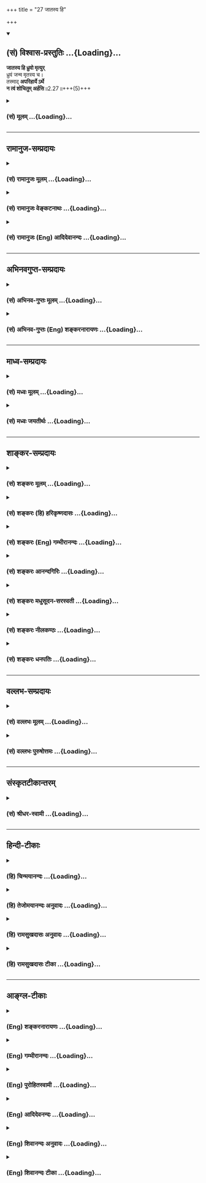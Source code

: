 +++
title = "27 जातस्य हि"

+++
<div class="js_include" newlevelforh1="2" title="(सं) विश्वास-प्रस्तुतिः" unfilled url="/purANam_vaiShNavam/mahAbhAratam/06-bhIShma-parva/03-bhagavad-gItA-parva/saMskRtam/vishvAsa-prastutiH/02_sAnkhya-yogaH_sarva-/27_jAtasya_hi.md">
<details open><summary><h2>(सं) विश्वास-प्रस्तुतिः ...{Loading}...</h2></summary>

**जातस्य हि ध्रुवो मृत्युर्**  
ध्रुवं जन्म मृतस्य च।  
तस्माद् **अपरिहार्ये ऽर्थे**  
**न त्वं शोचितुम् अर्हसि**॥2.27॥+++(5)+++
</details>
</div>
<div class="js_include collapsed" newlevelforh1="3" title="(सं) मूलम्" unfilled url="/purANam_vaiShNavam/mahAbhAratam/06-bhIShma-parva/03-bhagavad-gItA-parva/saMskRtam/mUlam/02_sAnkhya-yogaH_sarva-/27_jAtasya_hi.md">
<details><summary><h3>(सं) मूलम् ...{Loading}...</h3></summary>

जातस्य हि ध्रुवो मृत्युर्ध्रुवं जन्म मृतस्य च।  
तस्मादपरिहार्येऽर्थे न त्वं शोचितुमर्हसि।।2.27।।
</details>
</div>


_________________
## रामानुज-सम्प्रदायः
<div class="js_include collapsed" newlevelforh1="3" title="(सं) रामानुजः मूलम्" unfilled url="/purANam_vaiShNavam/mahAbhAratam/06-bhIShma-parva/03-bhagavad-gItA-parva/saMskRtam/rAmAnujaH/mUlam/02_sAnkhya-yogaH_sarva-/27_jAtasya_hi.md">
<details><summary><h3>(सं) रामानुजः मूलम् ...{Loading}...</h3></summary>

।।2.27।। उत्पन्नस्य विनाशो **ध्रुवः** अवर्जनीय उपलभ्यते। तथा विनष्टस्य
अपि **जन्म** अवर्जनीयम्।  
कथम् इदम् उपलभ्यते विनष्टस्य उत्पत्तिः इति।  
सत एव उत्पत्त्युपलब्धेः असतः च अनुपलब्धेः। उत्पत्तिविनाशादयः सतो
द्रव्यस्य अवस्थाविशेषाः। तन्तुप्रभृतीनि द्रव्याणि सन्ति एव
रचनाविशेषयुक्तानि पटादीनि उच्यन्ते।  
असत्कार्यवादिना अपि एतावद् एव उपलभ्यते। न हि तत्र
तन्तुसंस्थानविशेषातिरेकेण द्रव्यान्तरं प्रतीयते।  
कारकव्यापारनामान्तरभजनव्यवहारविशेषाणाम् एतावता एव उपपत्तेः न च
द्रव्यान्तरकल्पना युक्ता। अत उत्पत्तिविनाशादयः सतो द्रव्यस्य
अवस्थाविशेषाः।  
उत्पत्त्याख्याम् अवस्थाम् उपयातस्य द्रव्यस्य
तद्विरोध्यवस्थान्तरप्राप्तिः विनाश इति उच्यते।  
मृद्द्रव्यस्य पिण्डत्वघटत्वकपालत्वचूर्णत्वादिवत् परिणामिद्रव्यस्य
परिणामपरम्परा अवर्जनीया। तत्र पूर्वावस्थस्य द्रव्यस्य
उत्तरावस्थाप्राप्तिः विनाशः सा एव तदवस्थस्य उत्पत्तिः। एवम्
उत्पत्तिविनाशाख्यपरिणामपरम्परा परिणामिनो द्रव्यस्य अपरिहार्या इति
**न** तत्र **शोचितुम् अर्हसि।  
सतो द्रव्यस्य पूर्वावस्थाविरोध्यवस्थान्तरप्राप्तिदर्शनेन यः अल्पीयान्
शोकः सोऽपि मनुष्यादिभूतेषु न संभवति इत्याह।  
**

</details>
</div>
<div class="js_include collapsed" newlevelforh1="3" title="(सं) रामानुजः वेङ्कटनाथः" unfilled url="/purANam_vaiShNavam/mahAbhAratam/06-bhIShma-parva/03-bhagavad-gItA-parva/saMskRtam/rAmAnujaH/venkaTanAthaH/02_sAnkhya-yogaH_sarva-/27_jAtasya_hi.md">
<details><summary><h3>(सं) रामानुजः वेङ्कटनाथः ...{Loading}...</h3></summary>

  
  
।।2.27।। ध्रुवमृत्युमृतादिशब्दानां अर्थान्तरव्युदासाय प्रकृतोपपादकंजातस्य
इत्यादिकं व्याख्याति उत्पन्नस्येत्यादि। उपलभ्यते
इतिहिशब्दसूचितप्रमाणप्रसिद्धिरुच्यते। हेतुपरत्वेऽपि
हिशब्दस्यार्थात्तत्सिद्धिः। मृतस्य जन्मव्याघाताभिप्रायेण चोदयति कथमिति।
यदि केवलमौपदेशिकोऽयमर्थः स्यात् तथाऽभ्युपगम्येत। अत्र तुजातस्य हि इति
लोकसिद्धानुवादेनोच्यते। लोके च प्रागसत एवोत्पत्तिर्दृष्टा। न तु
कदाचिदुत्पद्य निरुद्धस्य। यदि च नष्टं पुनर्जायेत तदा
दुःखात्यन्तनिवृत्तेरशक्यत्वादपवर्गशास्त्रमखिलमप्रमाणं स्यात्
व्याधिशत्रुविजयादिप्रयासश्च निरर्थकः स्यात्। पुत्रादिमरणे च न शोचनीयम्
अतो नेदमुपपत्तिमदिति भावः। परिहरति सत एवेति। नन्विदमुभयमप्ययुक्तम् सत
उत्पत्तिनैरपेक्ष्यात् प्रागसतामेव च घटादीनामुत्पत्तिदर्शनादित्याशङ्क्याह
उत्पत्तीति। निदर्शयति तन्तुप्रभृतीनि हीति। अन्त्यतन्तुसंयोगात्पूर्वं
दीर्घैकतन्त्वारब्धे च त्वयाऽप्येवमिष्यत इति भावः। उक्तं च नारायणाचार्यैः
एकस्माद्दीर्घतमात्तन्तोः पटादेरुत्पत्तिर्दृष्टा नी.मा. इति।
असत्कार्यत्वादिनं प्रति किमवयवीति कश्चिदवयवसमुदायातिरिक्तः पदार्थो
दृश्यते कल्प्यते वेति विकल्पमभिप्रेत्य प्रथमकल्पे दूषणमाह असदिति। एतावत्
रचनाविशेषयुक्तत्वमात्रमित्यर्थः। वादिनोपलभ्यत इति पदाभ्यां
वाङ्मनसविसंवादमभिप्रैति। एतावदेवेत्युक्तमर्थं प्रपञ्चयति नहीति।
द्वितीयकल्पं दूषयति कारकेति। यदि साङ्ख्यवद्द्वयमपि
सर्वस्याप्यनागन्तुकत्वं वदामः तदा भवेदेव कारकव्यापारादिनैरर्थक्यादिदोषः।
वयं हि द्रव्याणां सर्वेषामनागन्तुकत्वं तदवस्थानां चागन्तुकत्वं ब्रूमः।
घटादिवत् प्रदीपादिष्वपि अवस्थान्तरापत्तिरनुमीयते। चूर्णितविशीर्णघटस्येव
तु सूक्ष्मावस्थाप्राप्त्यानुपलम्भः। अतो न कश्चिद्दोष इति भावः।
व्यवहारविशेषोऽत्र उदकाहरणादिरभि मतः नामान्तरभजनस्य पृथगुक्तत्वात्। एतेन
कारणसङ्ख्यापरिमाणादिबुद्धिसंस्थानादिभेदः
पूर्वत्वोत्तरत्वनष्टत्वानष्टत्वादिरपि निर्व्यूढः।
द्रव्यान्तरत्वकल्पनायां गुरुत्वान्तरकार्यादिप्रसङ्गस्य
अवयवावयविगुरुत्वयोरन्यतरप्रतिबन्धादिना निर्वाहश्च अतिक्लिष्ट
इत्यभइप्रायेणाह न च द्रव्यान्तरेति। आहुश्च यदि द्रव्यान्तरं कार्यं
कारणेभ्यो भवेदिह। गुरुत्वमतिरिच्येत कार्ये तच्च न दृश्यते। द्विपलं घट
इत्येतद्व्यपदेशो न युज्यते म.भा. इति। निगमयति अत इति। तावत
एवोपलम्भादन्यस्यानुपलम्भात् कल्पकानां चान्यथैवोपपन्नत्वादित्यर्थः।  
ननु भवतु नामोत्पत्तिर्द्रव्यस्यावस्थाविशेषः विनाशस्त्वभावरूपः
तद्विरुद्धश्च कथं तदवस्थेत्युच्यत इत्यत्राह उत्पत्त्याख्यामिति।
अयमभिप्रायः न तावदभावाख्यं किञ्चित्पदार्थान्तरं विविच्योपलभामहे नापि
नास्तिव्यवहारादिना कल्पयितुं युक्तम् उभयसम्प्रतिपन्नावस्थान्तरादिनैव
निर्वाहात्। न च श्यामावस्थाप्रहाणेन रक्तावस्थापरिग्रहे
घटनाशव्यवहारप्रसङ्गः कपालाद्यवस्थावत् रक्तावस्थाया घटावस्थाविरोधित्वस्य
भवताप्यनभ्युपगमात्। न च भावत्वेनैकराश्यनुप्रविष्टानां विरोधो युज्यत इति
वाच्यम् तेजस्तिमिरशीतोष्णतृणदहनादीनां भावानामेव
सहानवस्थानवध्यघातुकत्वलक्षणविरोधदर्शनात् अभावाभावस्य च भावत्वस्वीकारात्।
अन्यथा पदार्थत्वेनैकराशेरभावस्यापि भावविरोधो न कथञ्चिदुपपद्यते। तदेवं
विरोध्युत्तरावस्था प्रध्वंसः। विरोधिपूर्वावस्था प्रागभावः।
वस्त्वन्तरगतासाधारणविरोधिधर्म एव
समानाधिकरणव्यधिकरणनिषेधभेदेनान्योन्याभावोऽत्यन्ताभावश्च।
देशकालसम्भेदविशेषस्तत्कृतावस्थाविशेषो वा संसर्गाभावः।
प्रतियोग्यादिभेदाच्च पितृत्वपुत्रत्वादिव्यहारवत्
अस्तिनास्तीत्यादिव्यवहारवैचित्र्यमिति।  
  
  
ननु यदि कपालत्वाद्युत्तरावस्थाप्राप्तिर्विनाशः तर्हि कपालविनाशे घटविनाश
एव विनष्टः स्यादिति चूर्णावस्थायां घटोन्मज्जनप्रसङ्गः यदि च पिण्डावस्था
घटप्रागभावः तदा पिण्डीकारात्पूर्वं
प्रागभावाभावाद्धटसिद्धिर्घटात्यन्ताभावो वा स्यादित्यत्राह
मृद्द्रव्यस्येति। अयमभिप्रायः न तावदेकैव कपालत्वावस्था
घटत्वावस्थाविरोधिनी। चूर्णत्वाद्यवस्थानामपि तद्विरोधित्वादभावरूपं
प्रध्वंसमभ्युपगच्छतोऽपि विरोध्यवस्थापरम्परा अवर्जनीया। ततः
कपालत्वचूर्णत्वादीनां विरोध्युत्तरावस्थात्वाविशेषात्तासु सर्वास्ववस्थासु
घटविनाशाव्यवहारोपपत्तिः। एवं प्रागभावेऽपि विरोधिपूर्वावस्थापरम्परया
निर्वाहः। एवमनभ्युपगमे व्यतिरिक्ताभावपक्षेऽप्युक्तदोषो दुर्वारः। तत्रापि
हि यदि घटाख्यं द्रव्यं घटप्रागभावनिवृत्तिः तर्हि घटनिवृत्तौ
घटप्रागभावनिवृत्तिरेव निवृत्तेति पुनः घटप्रागभावोन्मज्जनप्रसङ्गः। तथाच
सति मध्ये प्रागभावस्य विच्छेदायोगाद्धट एव न स्यात्। प्रागभावस्य च
सामग्रीसम्पत्तौ भावशिरस्कत्वान्नष्टाया एव घटव्यक्तेः पुनरुन्मज्जनं
स्यात्। एवं यदि प्रध्वंसस्य घट एव प्रागभावस्तदा घटोत्पत्तेः पूर्वं
प्रध्वंसप्रागभावाभावात्पिण्डावस्थायां घटप्रध्वंसः स्यात्। तथा च सति घट
एव कदाचिदपि नोत्पद्येत स्वप्रध्वंसे वर्तमाने स्वोत्पत्त्ययोगात् अन्यथा
कपालाद्यवस्थायामपि तदुन्मज्जनप्रसङ्गात्। एवं च पिण्डावस्थायां
घटविनाशप्रसङ्गे विनाशस्य भावोत्तरकालीनत्वात्पिण्डात्प्रागेव घटसिद्धिः
स्यात्। ततश्च तत्सिद्धिनाशकालयोर्द्वयोरपि कारकव्यापारानर्थक्यं
स्यादित्यादि दूषणशतं देयम्। अतः सुष्ठूक्तंविरोध्यवस्थापरम्परैव
प्रागभावप्रध्वंसौ इति। पिण्डत्वघटत्वेत्यादिनामही घटत्वं घटतः कपालिका
कपालिकाचूर्णरजस्ततोऽणुः वि.पु.2।12।42 इति भगवत्पराशरवचनं स्मारयति। तत्र
हि प्रकरणे नास्त्यवस्त्वसत्यादिशब्दानामवस्थान्तरापत्तिनिबन्धनत्वं
स्पष्टम्। व्याख्यातं च शारीरकभाष्ये।  
नन्वेवमपिजातस्य हि ध्रुवो मृत्युः इत्येतावदुपद्यताम् उत्पन्नस्य
घटादेर्नाशदर्शनात्। ध्रुवं जन्म मृतस्य च इति तु नोपपद्यते नष्टस्य घटादेः
पुनरुत्पत्त्यदर्शनात् न च पुनरुत्पत्तिरस्य शोकनिमित्तं येन
तस्यावर्जनीयत्वं प्रतिपाद्येतेत्यत्राह तत्रेति। अयमभिप्रायः यदवस्थस्य
द्रव्यस्य विनाशः न तदवस्थस्यैव पुनरुत्पत्तिरुच्यते किन्तु तस्यैव
द्रव्यस्यावस्थान्तरविशिष्टस्य। एकमेव हि द्रव्यं घटाकारेण नष्टं
कापालाकारेणोत्पद्यते। एकैव हि कपालावस्था घटावस्थस्य द्रव्यस्य नाशः
कपालावस्थस्य तस्यैवोत्पत्तिः। अत एवोपपन्नं नष्टस्यैवोत्पत्तिरिति। सैव
उत्तरावस्थाप्राप्तिरित्यर्थः। अत्र प्राप्तिशब्देन प्रथमक्षणागमस्य
विवक्षितत्वादुत्तरेषु क्षणेषूत्पत्तिशब्दप्रयोगाभाव उपपन्न इति सूचितम्।
एवं सति पुनरुत्पत्तेरवर्जनीयत्वप्रतिपादनं च नाशावर्जनीयत्वप्रतिपादनमेव।
तत एव शोकापनोदनार्थताऽपि युक्ता। यद्वा यदीदमचिद्द्रव्यं नष्टमिति शोचसि
तर्हि तदेव हि द्रव्यं तदुत्तरावस्थं तथोत्पन्नमिति किं न प्रीयस इति भावः।
एकस्यैव परिणामस्य निरूपणभेदादुत्पत्त्याख्या विनाशाख्या
चेतिउत्पत्तिविनाशाख्यपरिणामेत्युक्तम्। एवं प्रलयापेक्षया
सृष्टेर्विनाशत्वेऽपि पुरुषार्थयोगायोगादिविवक्षया
व्यवहारव्यवस्था। परिणामिन इति अपरिहार्यत्वकारणं तत्स्वभावत्वमुक्तम्।
इतिशब्देनापरिहार्यपदं हेत्वभिप्रायमिति व्यञ्जयति।  
  
  
  

</details>
</div>
<div class="js_include collapsed" newlevelforh1="3" title="(सं) रामानुजः (Eng) आदिदेवानन्दः" unfilled url="/purANam_vaiShNavam/mahAbhAratam/06-bhIShma-parva/03-bhagavad-gItA-parva/saMskRtam/rAmAnujaH/english/AdidevAnandaH/02_sAnkhya-yogaH_sarva-/27_jAtasya_hi.md">
<details><summary><h3>(सं) रामानुजः (Eng) आदिदेवानन्दः ...{Loading}...</h3></summary>

2.27 For what has originated, destruction is certain - it is seen to be
inevitable. Similarly what has perished will inevitably originate. How
should this be understood - that there is origination for that
(entity)which has perished; It is seen that an existing entity only can
originate and not a non-existent one. Origination, annihilation etc.,
are merely particular states of an existent entity. Now thread etc., do
really exist. When arranged in a particular way, they are called clothes
etc. It is seen that even those who uphold the doctrine that the effect
is a new entity (Asatkarya-vadins) will admit this much that no new
entity over and above the particular arrangement of threads is seen. It
is not tenable to hold that this is the coming into being of a new
entity, since, by the process of manufacture there is only attainment of
a new name and special functions. No new entity emerges. Origination,
annihilation etc., are thus particular stages of an existent entity.
With regard to an entity which has entered into a stage known as
origination, its entry into the opposite condition is called
annihilation. Of an evolving entity, a seqence of evolutionary stages is
inevitable. For instance, clay becomes a lump, jug, a potsherd, and
(finally) powder. Here, what is called annihilation is the attainment of
a succeeding stage by an entity which existed previously in a preceding
stage. And this annihilation itself is called birth in that stage. Thus,
the seence called birth and annihilation being inevitable for an
evolving entity, it is not worthy of you to grieve. Now Sri Krsna says
that not even the slightest grief arising from seeing an entity passing
from a previous existing stage to an opposite stage, is justifiable in
regard to human beings etc.

</details>
</div>


_________________
## अभिनवगुप्त-सम्प्रदायः
<div class="js_include collapsed" newlevelforh1="3" title="(सं) अभिनव-गुप्तः मूलम्" unfilled url="/purANam_vaiShNavam/mahAbhAratam/06-bhIShma-parva/03-bhagavad-gItA-parva/saMskRtam/abhinava-guptaH/mUlam/02_sAnkhya-yogaH_sarva-/27_jAtasya_hi.md">
<details><summary><h3>(सं) अभिनव-गुप्तः मूलम् ...{Loading}...</h3></summary>

।।2.28।। न चैतदन्यथा नित्यानित्यत्वमुपपत्तिमत् +++(NK नित्यत्वानित्यत्वम्)+++।
यतः +++(S adds कुत इत्याह after यतः)+++  
जातस्येति। जन्मनः अनन्तरं नाशः नाशादनन्तरं जन्मेति चक्रवदयं
जन्ममरणसन्तान इति किंपरिमाणं शोच्यताम् +++(N शोच्यतायाम)+++ इति।  

</details>
</div>
<div class="js_include collapsed" newlevelforh1="3" title="(सं) अभिनव-गुप्तः (Eng) शङ्करनारायणः" unfilled url="/purANam_vaiShNavam/mahAbhAratam/06-bhIShma-parva/03-bhagavad-gItA-parva/saMskRtam/abhinava-guptaH/english/shankaranArAyaNaH/02_sAnkhya-yogaH_sarva-/27_jAtasya_hi.md">
<details><summary><h3>(सं) अभिनव-गुप्तः (Eng) शङ्करनारायणः ...{Loading}...</h3></summary>

2.27 Jatasya etc. Destruction comes after birth, and after the
destruction comes birth. Thus, this series of birth-and-death is like a
circle. Hence to what extent is this to be lamented for ; Furthermore-

</details>
</div>


_________________
## माध्व-सम्प्रदायः
<div class="js_include collapsed" newlevelforh1="3" title="(सं) मध्वः मूलम्" unfilled url="/purANam_vaiShNavam/mahAbhAratam/06-bhIShma-parva/03-bhagavad-gItA-parva/saMskRtam/madhvaH/mUlam/02_sAnkhya-yogaH_sarva-/27_jAtasya_hi.md">
<details><summary><h3>(सं) मध्वः मूलम् ...{Loading}...</h3></summary>

।।2.27।। कुतोऽशोकः नियतत्वदित्याह जातस्येति।  

</details>
</div>
<div class="js_include collapsed" newlevelforh1="3" title="(सं) मध्वः जयतीर्थः" unfilled url="/purANam_vaiShNavam/mahAbhAratam/06-bhIShma-parva/03-bhagavad-gItA-parva/saMskRtam/madhvaH/jayatIrthaH/02_sAnkhya-yogaH_sarva-/27_jAtasya_hi.md">
<details><summary><h3>(सं) मध्वः जयतीर्थः ...{Loading}...</h3></summary>

।।2.27।। अनेनैव अभिप्रायेण एतदेकवाक्यतयोत्तरं श्लोकद्वयं क्रमेणावतारयति
**कुत** इति। शङ्कामनूद्य तथापि न शोचितुमर्हसीत्युक्तम् तत्र को
हेतुरित्यर्थः।  

</details>
</div>


_________________
## शाङ्कर-सम्प्रदायः
<div class="js_include collapsed" newlevelforh1="3" title="(सं) शङ्करः मूलम्" unfilled url="/purANam_vaiShNavam/mahAbhAratam/06-bhIShma-parva/03-bhagavad-gItA-parva/saMskRtam/shankaraH/mUlam/02_sAnkhya-yogaH_sarva-/27_jAtasya_hi.md">
<details><summary><h3>(सं) शङ्करः मूलम् ...{Loading}...</h3></summary>

।।2.27।।  
  
जातस्य हि लब्धजन्मनः ध्रुवः अव्यभिचारी मृत्युः मरणं ध्रुवं जन्म मृतस्य
च। तस्मादपरिहार्योऽयं जन्ममरणलक्षणोऽर्थः। तस्मिन्नपरिहार्येऽर्थे न त्वं
शोचितुमर्हसि।।  
कार्यकरणसंघातात्मकान्यपि भूतान्युद्दिश्य शोको न युक्तः कर्तुम् यतः  
  

</details>
</div>
<div class="js_include collapsed" newlevelforh1="3" title="(सं) शङ्करः (हि) हरिकृष्णदासः" unfilled url="/purANam_vaiShNavam/mahAbhAratam/06-bhIShma-parva/03-bhagavad-gItA-parva/saMskRtam/shankaraH/hindI/harikRShNadAsaH/02_sAnkhya-yogaH_sarva-/27_jAtasya_hi.md">
<details><summary><h3>(सं) शङ्करः (हि) हरिकृष्णदासः ...{Loading}...</h3></summary>

।।2.27।। ऐसा होनेसे  
  
जिसने जन्म लिया है उसका मरण ध्रुव निश्चित है और जो मर गया है उसका जन्म
ध्रुव निश्चित है इसलिये यह जन्ममरणरूप भाव अपरिहार्य है अर्थात् किसी
प्रकार भी इसका प्रतिकार नहीं किया जा सकता इस अपरिहार्य विषयके निमित्त
तुझे शोक करना उचित नहीं।  

</details>
</div>
<div class="js_include collapsed" newlevelforh1="3" title="(सं) शङ्करः (Eng) गम्भीरानन्दः" unfilled url="/purANam_vaiShNavam/mahAbhAratam/06-bhIShma-parva/03-bhagavad-gItA-parva/saMskRtam/shankaraH/english/gambhIrAnandaH/02_sAnkhya-yogaH_sarva-/27_jAtasya_hi.md">
<details><summary><h3>(सं) शङ्करः (Eng) गम्भीरानन्दः ...{Loading}...</h3></summary>

2.27 This being so, 'death of anyone born', etc. Hi, for; mrtyuh, death;
jatasya, of anyone born; dhruvah, is certain; is without exception; ca,
and mrtasya, of the dead; janmah, (re-) birth; is dhruvam, a certainly.
Tasmat, therefore, this fact, viz birth and death, is inevitable. With
regard to that (fact), apariharye, over an enevitable; arthe, fact;
tvam, you; na arhasi, ought not; socitum, to grieve.

</details>
</div>
<div class="js_include collapsed" newlevelforh1="3" title="(सं) शङ्करः आनन्दगिरिः" unfilled url="/purANam_vaiShNavam/mahAbhAratam/06-bhIShma-parva/03-bhagavad-gItA-parva/saMskRtam/shankaraH/AnandagiriH/02_sAnkhya-yogaH_sarva-/27_jAtasya_hi.md">
<details><summary><h3>(सं) शङ्करः आनन्दगिरिः ...{Loading}...</h3></summary>

।।2.27।। तयोरवश्यंभावित्वे सत्यनु शोकस्याकर्तव्यत्वे हेत्वन्तरमाह
**तथाचेति।  
**

</details>
</div>
<div class="js_include collapsed" newlevelforh1="3" title="(सं) शङ्करः मधुसूदन-सरस्वती" unfilled url="/purANam_vaiShNavam/mahAbhAratam/06-bhIShma-parva/03-bhagavad-gItA-parva/saMskRtam/shankaraH/madhusUdana-sarasvatI/02_sAnkhya-yogaH_sarva-/27_jAtasya_hi.md">
<details><summary><h3>(सं) शङ्करः मधुसूदन-सरस्वती ...{Loading}...</h3></summary>

।।2.27।। युद्ध्यस्य नन्वात्मन आभूतसंप्लवस्थायित्वपक्षे नित्यत्वपक्षे
दृष्टादृष्टदुःखसंभवात्तद्भयेन शोचामीत्यत आह द्वितीयश्लोकेन हि यस्मात्
जातस्य स्वकृतधर्माधर्मादिवशाल्लब्धशरीरेन्द्रियसंबन्धनस्य स्थिरस्यात्मनो
ध्रुव आवश्यको  
  
मृत्युस्तच्छरीरादिविच्छेदस्तदारम्भककर्मक्षयनिमित्तः। संयोगस्य
वियोगावसानत्वात्। तथा ध्रुवं जन्म मृतस्य च  
  
प्राग्देहकृतकर्मफलोपभोगार्थं सानुशयस्यैव प्रस्तुतत्वान्न
जीवन्मुक्तेर्व्यभिचारः। तस्मादेवमपरिहार्ये  
  
परिहर्तुमशक्येऽस्मिञ्जन्ममरणलक्षणेऽर्थे विषये त्वमेवं विद्वान्न
शोचितुमर्हसि। तथाच वक्ष्यतिऋतेऽपि त्वां नभविष्यन्ति सर्वे इति। यदि हि
त्वया युद्धेनाहन्यमाना एते जीवेयुरेव तदा युद्धाय शोकस्तवोचितः स्यात् एते
तु कर्मक्षयात्स्वयमेव म्रियन्त इति तत्परिहारासमर्थस्य तव
दृष्टदुःखनिमित्तः शोको नोचित इति भावः। एवमदृष्टदुःखनिमित्तेपि
शोकेतस्मादपरिहार्येऽर्थे  
  
इत्येवोत्तरम्। युद्धाख्यं हि कर्म क्षत्रियस्य नियतमग्निहोत्रादिवत्।
तच्चयुध संप्रहारे इत्यस्माद्धातोर्निष्पन्नं  
  
शत्रुप्राणवियोगानुकूलशस्त्रप्रहाररूपं विहितत्वादग्नीषोमीयादिहिंसावन्न
प्रत्यवायजनकम्। तथाच गौतमः स्मरतिन दोषो  
  
हिंसायामाहवेऽन्यत्र
व्यश्वासारथ्यनायुधकृताञ्जलिप्रकीर्णकेशपराङ्भुखोपविष्टस्थलवृक्षारूढदूतगोब्राह्मणवादिभ्यः
इति।  
  
ब्राह्मणग्रहणं चात्रायोद्धृब्राह्मणविषयम्। गवादिप्रायपाठादिति स्थितम्।
एतच्च सर्वंस्वधर्ममपि चावेक्ष्य इत्यत्र स्पष्टीकरिष्यते। तथाच
युद्धलक्षणेऽर्थेऽग्निहोत्रादिवद्विहितत्वादपरिहार्ये परिहर्तुमशक्ये
तदकरणे प्रत्यवायप्रसङ्गात् त्वमदृष्टदुःखभयेन शोचितुं नार्हसीति पूर्ववत्।
यदि तु युद्धाख्यं कर्म काम्यमेवय आहवेषु युध्यन्ते भूम्यर्थमपराङ्मुखाः।
अकूटैरायुधैर्यान्ति ते स्वर्गं योगिनो यथा।। इति याज्ञवल्क्यवचनात्हतो वा
प्राप्स्यसि स्वर्गं जित्वा वा भोक्ष्यसे महीम् इति भगवद्वचनाच्च तदापि
प्रारब्धस्य काम्यस्याप्यवश्यपरिसमापनीयत्यवे नित्यतुल्यत्वात् त्वयाच
युद्धस्य प्रारब्धत्वादपरिहार्यत्वं तुल्यमेव। अथवा आत्मनित्यत्वपक्ष एव
श्लोकद्वयं अर्जुनस्य परमास्तिकस्य वेदबाह्यमताभ्युपगमासंभवात्। अक्षरयोजना
तु नित्यश्चासौ  
  
देहेन्द्रियादिसंबन्धवशाज्जातश्चेति। नित्यजातस्तमेनमात्मानं नित्यमपि
सन्तं जातं चेन्मन्यसे तथा नित्यमपि सन्तं मृतं चेन्मन्यसे तथापि त्वं
नानुशोचितुमर्हसीति प्रतिज्ञाय हेतुमाह जातस्य हीत्यादिना। नित्यस्य
जातत्वं मृतत्वं च प्राग्व्याख्यातम्।  
  
स्पष्टमन्यम्। भाष्यमप्यस्मिन्पक्षे योजनीयम्।  

</details>
</div>
<div class="js_include collapsed" newlevelforh1="3" title="(सं) शङ्करः नीलकण्ठः" unfilled url="/purANam_vaiShNavam/mahAbhAratam/06-bhIShma-parva/03-bhagavad-gItA-parva/saMskRtam/shankaraH/nIlakaNThaH/02_sAnkhya-yogaH_sarva-/27_jAtasya_hi.md">
<details><summary><h3>(सं) शङ्करः नीलकण्ठः ...{Loading}...</h3></summary>

।।2.27।। शोचितुं नार्हसीत्युक्तं तत्र हेतुमाह **जातस्येति।**
ध्रुवोऽपरिहार्यः मृत्युर्मरणम्। अपरिहार्ये अर्थे मरणाख्ये त्वदुद्योगं
विनापि अवश्यंभाविनि विषये न त्वं शोचितुमर्हसि। वक्ष्यति चमयैवैते निहताः
पूर्वमेव इति।  

</details>
</div>
<div class="js_include collapsed" newlevelforh1="3" title="(सं) शङ्करः धनपतिः" unfilled url="/purANam_vaiShNavam/mahAbhAratam/06-bhIShma-parva/03-bhagavad-gItA-parva/saMskRtam/shankaraH/dhanapatiH/02_sAnkhya-yogaH_sarva-/27_jAtasya_hi.md">
<details><summary><h3>(सं) शङ्करः धनपतिः ...{Loading}...</h3></summary>

।।2.27।। अस्मिन्पक्षे शोकाभावं स्फुटयति **जातस्येति।** नन्वात्मन
आभूतसंप्लवस्थायित्वपक्षेनित्यत्वपक्षे च दृष्टादृष्टदुःखसंभवात्तद्भयेन
शोचामीत्यत आहेति तु यथाश्रुततमूलाननुगुणत्वादाचार्यैर्नावतरितं
तस्मादपरिहार्येऽवश्यंभाविनि जन्ममरणलक्षणेऽर्थे यत्त्वेवं
अदृष्टनिमित्तेऽपि शोके तस्मादपरिहार्येऽर्थे इत्येवोत्तरम्। युद्धाख्यं हि
कर्मक्षत्रियस्यापरिहार्यमित्यादि तदुपेक्ष्यम् प्रकरणविरोधात्
जन्ममरणलक्षणस्यार्थस्य ध्रुवताया एव पूर्वार्धे प्रस्तुतत्वात्। यत्तु
अथवा आत्मनित्यत्वपक्ष एव श्लोकद्वयमर्जुनस्य परमास्तिकस्य
वेदबाह्यमताभ्युपगमासंभवात्। अक्षरयोजना तु नित्यश्चासौ
देहेन्द्रियसंबन्धवशाज्जातश्चेति नित्यजातस्तमेनमात्मानं नित्यमपि सन्तं
जातं चेन्मन्यसे तथा नित्यमपि सन्तं मृतं चेन्मन्यसे तथापि त्वं
नामुशोचितुमर्हसि इति प्रतिज्ञाय हेतुमाह जातस्य हीत्यादिना। मृत्युः
शरीरादिविच्छेदः तत्संयोगो जन्म। भाष्यमप्यस्मिन्पक्षे योजनीयमिति
तद्विचार्यम्। समासैकदेशस्य क्रियायामन्वयायोगात्
प्रयोजनशून्यक्लिष्टकल्पनाया अन्याय्यत्वाच्च। ननूक्तमेवार्जुनस्य
परमास्तिकस्य वेदबाह्यताभ्युपगमासंभवरुपं प्रयोजनमितिचेन्न।
भगवतैवाभ्युपगभ्य कैमुत्यन्यायः प्रदर्शित इत्युक्तत्वात्। तथाच परमास्तिकं
श्रीरामचन्द्रं प्रति भगवतो वसिष्ठस्य वचनंत्वं चेदबभूविथ पुरा तथेदानीं
भविष्यसि। अद्य चेह स्थितोऽसीति ज्ञातवानसि निश्चयम्
तदानन्तरगानन्यान्प्राणादीन्निकटस्थितान्। बन्धूनतीतान्सुबहून्कस्मात्त्वं
नानुशोचसि पूर्वमन्यस्तथेदानीं बभूविथ भविष्यसि। यदि राम तथापि त्वं
सद्रूपः किं विमुह्यसि पुरा भूत्वाथ भूत्वा च भूयश्चेन्न भविष्यसि। तथापि
क्षीणसंसारः किमर्थमनुशोचसि तस्मान्न दुःखिता युक्ता प्राकृते जागते भ्रमे।
तथैव मुदिता युक्ता युक्तं कार्यानुवर्तनम् इति। विवृतं चेदं टीकाकारैः।
एवमात्मनोऽसङ्गत्वाद्वितीयत्वदर्शने शोकसंभव उक्तः। इदानीमस्त्वासङगी तथापि
स किं नित्य उत क्षणिक उत प्रागभाववद्धटादिवद्वा कालान्तरेण नश्वरः।
सर्वेष्वपि पक्षेषु बन्धुशोको न युक्त इति प्रौढ्या समाधित्सुराद्ये कल्पे
तावदाह त्वं चेदिति। इति यदि निश्चयं ज्ञातवानसि
बन्धून्प्राणादीनिवेत्यध्याहारः विनिगमनाविरहात्सर्वशोकाशक्तेः क्वापि शोको
न युक्त इति भावः द्वितीयेऽप्याह पूर्वमिति। इदानीमन्यः अग्रेऽप्यन्यः
क्षणिकमात्मानं यदि जानासि तथापि किं सद्रूपमालम्ब्य विमुह्यसि
द्वितीयक्षणे शोच्यस्य शोचितुश्चासत्त्वेन शोकावसराभावादित्यर्थः
तृतीयेऽप्याह पुरेति। तथाप्यात्मनाशादेव क्षीणसंसारः यदात्मनो
जन्मादिसङ्गित्वेन शोको न युक्तस्तदा
किंवाच्यमसङ्गोदासीनकूटस्थस्वप्रकाशपूर्णानन्दैकरसत्वे स न युक्त
इत्याशयेनोपसंहरति तस्मादिति। मुदिता सहजसंतोषवृत्तिः इति। यत्तु
भाष्यमपीत्यादि तदपि न। आत्मनो नित्यत्वमभ्युपगम्येदमुच्यत इति
भाष्यस्यास्मिन्पक्षे योजनाया अशक्यत्वात् नित्यत्वच्छेदेऽभ्युपगम्येति न
संगच्छते नित्यत्वस्य स्वसिद्धान्तत्वात्। देहादिसंबन्धेनानित्यत्वमिति
शेषपूरणे तु जातत्वादिकमभ्युपगम्येति वक्तव्यं स्यात्।
अथचेत्यभ्युपगमार्थः। एनं प्रकृतमात्मानं नित्यजातं लोकप्रसिद्य्धा
प्रत्येनकशरीरोत्पत्तिं जातो जात इति वा मन्यसे तथा प्रतिताद्विनाशं नित्यं
वा मन्यसे मृतो मृत इति भाष्यस्य जातादौ
नित्यशब्दान्वयप्रतिपादनपरस्योक्तपक्षे योजयितुमशक्यत्वाच्चेति दिक्।  

</details>
</div>


_________________
## वल्लभ-सम्प्रदायः
<div class="js_include collapsed" newlevelforh1="3" title="(सं) वल्लभः मूलम्" unfilled url="/purANam_vaiShNavam/mahAbhAratam/06-bhIShma-parva/03-bhagavad-gItA-parva/saMskRtam/vallabhaH/mUlam/02_sAnkhya-yogaH_sarva-/27_jAtasya_hi.md">
<details><summary><h3>(सं) वल्लभः मूलम् ...{Loading}...</h3></summary>

।।2.27।। कुत इत्यत आह। हि यतः। जातस्येति। मृत्युर्ध्रुवो मृतस्य च
ध्रुवमवर्जनीयं जन्म। एवमवर्जनीयेऽर्थे न शोचितुमर्हसि।  

</details>
</div>
<div class="js_include collapsed" newlevelforh1="3" title="(सं) वल्लभः पुरुषोत्तमः" unfilled url="/purANam_vaiShNavam/mahAbhAratam/06-bhIShma-parva/03-bhagavad-gItA-parva/saMskRtam/vallabhaH/puruShottamaH/02_sAnkhya-yogaH_sarva-/27_jAtasya_hi.md">
<details><summary><h3>(सं) वल्लभः पुरुषोत्तमः ...{Loading}...</h3></summary>

  
  
।।2.27।। ननु स्वसमानाभावान्निर्बले तु शोकः कर्तव्य एवेति चेत्तत्राह
जातस्येति। जातस्य देहस्य मृत्युर्ध्रुवः मृतस्य ध्रुवं जन्म
भवतीत्यर्थः। अत्रायमर्थः जातस्य गृहीतजन्मनो येन मृत्युर्निर्मितस्तस्य
तेनैव मृत्युर्ध्रुवो निश्चितस्तस्माद्येषां मृत्युस्त्वयैव निर्मितः स च
तथैव भविष्यति। तस्माद्यद्यथा ईश्वरनिर्मितं तत्तथैव भविष्यतीत्यपरिहार्ये
सर्वथा भाव्येऽर्थे त्वं न शोचितुं योग्योऽसीत्यर्थः। हीति युक्तोऽयमर्थः।
ईश्वरकृतं कोऽन्यथा कर्तुं समर्थः।  
  
  
  

</details>
</div>


_________________
## संस्कृतटीकान्तरम्
<div class="js_include collapsed" newlevelforh1="3" title="(सं) श्रीधर-स्वामी" unfilled url="/purANam_vaiShNavam/mahAbhAratam/06-bhIShma-parva/03-bhagavad-gItA-parva/saMskRtam/shrIdhara-svAmI/02_sAnkhya-yogaH_sarva-/27_jAtasya_hi.md">
<details><summary><h3>(सं) श्रीधर-स्वामी ...{Loading}...</h3></summary>

।।2.27।। कुत इत्यत आह **जातस्येति।** हि यस्माज्जातस्य
स्वारम्भककर्मक्षये मृत्युर्धुवो निश्चितः। मृतस्य तत्तद्देहकृतेन कर्मणा
जन्मापि ध्रुवमेव। तत्तस्मादेवमपरिहार्येऽर्थेऽवश्यंभाविनि
जन्ममरणलक्षणेऽर्थे त्वं विद्वाञ्शोचितुं नार्हसि। योग्यो न भवसीत्यर्थः।  

</details>
</div>


_________________
## हिन्दी-टीकाः
<div class="js_include collapsed" newlevelforh1="3" title="(हि) चिन्मयानन्दः" unfilled url="/purANam_vaiShNavam/mahAbhAratam/06-bhIShma-parva/03-bhagavad-gItA-parva/hindI/chinmayAnandaH/02_sAnkhya-yogaH_sarva-/27_jAtasya_hi.md">
<details><summary><h3>(हि) चिन्मयानन्दः ...{Loading}...</h3></summary>

।।2.27।। भौतिकवादी नास्तिक लोगों का मत है कि बिना किसी पूर्वापर कारण के
वस्तुएँ उत्पन्न नहीं होती हैं। आस्तिक लोग देह से भिन्न जीव का अस्तित्व
स्वीकार करते हुए कहते हैं कि एक ही जीव विकास की दृष्टि से अनेक शरीर धारण
करता है जिससे वह इस दृश्य जगत् के पीछे जो परम सत्य है उनको पहचान सकें।
दोनों ही प्रकार के विचारों में एक सामान्य बात यह है कि दोनों ही यह मानते
हैं कि जीवन जीवनमृत्यु की एक शृंखला है।  
इस प्रकार जीवन के स्वरूप को समझ लेने पर निरन्तर होने वाले जन्म और मृत्यु
पर किसी विवेकी पुरुष को शोक नहीं करना चाहिए। गर्मियों के दिनों में सूर्य
के प्रखर ताप में बाहर खड़े होकर यदि कोई सूर्य के ताप और चमक की शिकायत
करे तो वास्तव में यह मूढ़ता का लक्षण है। इसी प्रकार यदि जीवन को प्राप्त
कर उसके परिवर्तनशील स्वभाव की कोई शिकायत करता है तो यह एक अक्षम्य मूढ़ता
है।  
उपर्युक्त कारण से शोक करना अपने अज्ञान का ही परिचायक है। श्रीकृष्ण का
जीवन तो आनन्द और उत्साह का संदेश देता है। उनका जीवनसंदेश है रुदन अज्ञान
का लक्षण है और हँसना बुद्धिमत्ता का। हँसते रहो इन दो शब्दों में
श्रीकृष्ण के उपदेश को बताया जा सकता है। इसी कारण जब वे अपने मित्र को
शोकाकुल देखते है तो उसकी शोक और मोह से रक्षा करने के लिए और इस प्रकार
उसके जीवन के लक्ष्य को प्राप्त कराने के लिए वे तत्पर हो जाते हैं।  
अब आगे के दस श्लोक सामान्य मनुष्य का दृष्टिकोण बताते हैं। भगवान्
शंकराचार्य अपने भाष्य में कहते हैं कार्यकारण के सम्बन्ध से युक्त वस्तुओं
के लिए शोक करना उचित नहीं क्योंकि  

</details>
</div>
<div class="js_include collapsed" newlevelforh1="3" title="(हि) तेजोमयानन्दः अनुवादः" unfilled url="/purANam_vaiShNavam/mahAbhAratam/06-bhIShma-parva/03-bhagavad-gItA-parva/hindI/tejomayAnandaH/anuvAdaH/02_sAnkhya-yogaH_sarva-/27_jAtasya_hi.md">
<details><summary><h3>(हि) तेजोमयानन्दः अनुवादः ...{Loading}...</h3></summary>

।।2.27।। जन्मने वाले की मृत्यु निश्चित है और मरने वाले का जन्म निश्चित
है; इसलिए जो अटल है अपरिहार्य - है उसके विषय में तुमको शोक नहीं करना
चाहिये।।

</details>
</div>
<div class="js_include collapsed" newlevelforh1="3" title="(हि) रामसुखदासः अनुवादः" unfilled url="/purANam_vaiShNavam/mahAbhAratam/06-bhIShma-parva/03-bhagavad-gItA-parva/hindI/rAmasukhadAsaH/anuvAdaH/02_sAnkhya-yogaH_sarva-/27_jAtasya_hi.md">
<details><summary><h3>(हि) रामसुखदासः अनुवादः ...{Loading}...</h3></summary>

।।2.27।। क्योंकि पैदा हुएकी जरूर मृत्यु होगी और मरे हुएका जरूर जन्म
होगा। इस (जन्म-मरण-रूप परिवर्तन के प्रवाह) का परिहार अर्थात् निवारण नहीं
हो सकता। अतः इस विषयमें तुम्हें शोक नहीं करना चाहिये।

</details>
</div>
<div class="js_include collapsed" newlevelforh1="3" title="(हि) रामसुखदासः टीका" unfilled url="/purANam_vaiShNavam/mahAbhAratam/06-bhIShma-parva/03-bhagavad-gItA-parva/hindI/rAmasukhadAsaH/TIkA/02_sAnkhya-yogaH_sarva-/27_jAtasya_hi.md">
<details><summary><h3>(हि) रामसुखदासः टीका ...{Loading}...</h3></summary>

2.27।।***व्याख्या--*** **'जातस्य हि ध्रुवो मृत्युध्रुवं जन्म मृतस्य
च'--** पूर्वश्लोकके अनुसार अगर शरीरीको नित्य जन्मने और मरनेवाला भी मान
लिया जाय, तो भी वह शोकका विषय नहीं हो सकता। कारण कि जिसका जन्म हो गया
है, वह जरूर मरेगा और जो मर गया है, वह जरूर जन्मेगा।  
**'तस्मादपरिहार्येऽर्थे न त्वं शोचितुमर्हसि'--**इसलिये कोई भी इस
जन्म-मृत्युरूप प्रवाहका परिहार (निवारण) नहीं कर सकता; क्योंकि इसमें
किसीका किञ्चिन्मात्र भी वश नहीं चलता। यह जन्म-मृत्युरूप प्रवाह तो
अनादिकालसे चला आ रहा है और अनन्तकालतक चलता रहेगा। इस दृष्टिसे तुम्हारे
लिये शोक करना उचित नहीं है।  
ये धृतराष्ट्रके पुत्र जन्में हैं, तो जरूर मरेंगे। तुम्हारे पास ऐसा कोई
उपाय नहीं है, जिससे तुम उनको बचा सको। जो मर जायेंगे, वे जरूर जन्मेंगे।
उनको भी तुम रोक नहीं सकते। फिर शोक किस बातका;

</details>
</div>


_________________
## आङ्ग्ल-टीकाः
<div class="js_include collapsed" newlevelforh1="3" title="(Eng) शङ्करनारायणः" unfilled url="/purANam_vaiShNavam/mahAbhAratam/06-bhIShma-parva/03-bhagavad-gItA-parva/english/shankaranArAyaNaH/02_sAnkhya-yogaH_sarva-/27_jAtasya_hi.md">
<details><summary><h3>(Eng) शङ्करनारायणः ...{Loading}...</h3></summary>

2.27. Death is certain indeed for what is born; and birth is certain for
what is dead. Therefore you should not lament over a thing that is
unavoidable.

</details>
</div>
<div class="js_include collapsed" newlevelforh1="3" title="(Eng) गम्भीरानन्दः" unfilled url="/purANam_vaiShNavam/mahAbhAratam/06-bhIShma-parva/03-bhagavad-gItA-parva/english/gambhIrAnandaH/02_sAnkhya-yogaH_sarva-/27_jAtasya_hi.md">
<details><summary><h3>(Eng) गम्भीरानन्दः ...{Loading}...</h3></summary>

2.27 For death of anyone born is certain, and of the dead (re-) birth is
a certainly. Therefore you ought not to grieve over an inevitable fact.

</details>
</div>
<div class="js_include collapsed" newlevelforh1="3" title="(Eng) पुरोहितस्वामी" unfilled url="/purANam_vaiShNavam/mahAbhAratam/06-bhIShma-parva/03-bhagavad-gItA-parva/english/purohitasvAmI/02_sAnkhya-yogaH_sarva-/27_jAtasya_hi.md">
<details><summary><h3>(Eng) पुरोहितस्वामी ...{Loading}...</h3></summary>

2.27 For death is as sure for that which is born, as birth is for that
which is dead. Therefore grieve not for what is inevitable.

</details>
</div>
<div class="js_include collapsed" newlevelforh1="3" title="(Eng) आदिदेवनन्दः" unfilled url="/purANam_vaiShNavam/mahAbhAratam/06-bhIShma-parva/03-bhagavad-gItA-parva/english/AdidevanandaH/02_sAnkhya-yogaH_sarva-/27_jAtasya_hi.md">
<details><summary><h3>(Eng) आदिदेवनन्दः ...{Loading}...</h3></summary>

2.27 For, death is certain for the born, and re-birth is certain for the
dead; therefore you should not feel grief for what is inevitable.

</details>
</div>
<div class="js_include collapsed" newlevelforh1="3" title="(Eng) शिवानन्दः अनुवादः" unfilled url="/purANam_vaiShNavam/mahAbhAratam/06-bhIShma-parva/03-bhagavad-gItA-parva/english/shivAnandaH/anuvAdaH/02_sAnkhya-yogaH_sarva-/27_jAtasya_hi.md">
<details><summary><h3>(Eng) शिवानन्दः अनुवादः ...{Loading}...</h3></summary>

2.27 For certain is death for the born, and certain is birth for the
dead; therefore, over the inevitable thou shouldst not grieve.

</details>
</div>
<div class="js_include collapsed" newlevelforh1="3" title="(Eng) शिवानन्दः टीका" unfilled url="/purANam_vaiShNavam/mahAbhAratam/06-bhIShma-parva/03-bhagavad-gItA-parva/english/shivAnandaH/TIkA/02_sAnkhya-yogaH_sarva-/27_jAtasya_hi.md">
<details><summary><h3>(Eng) शिवानन्दः टीका ...{Loading}...</h3></summary>

2.27 जातस्य of the born; हि for; ध्रुवः certain; मृत्युः death; ध्रुवम्
certain; जन्म birth; मृतस्य of the dead; च and; तस्मात् therefore;
अपरिहार्ये inevritable; अर्थे in matter; न not; त्वम् thou; शोचितुम् to
grieve; अर्हसि (thou) oughtest.Commentary Birth is sure to happen to
that which is dead death is sure to happen to what which is born. Birth
and death are certainly unavoidable. Therefore; you should not grieve
over an inevitable matter.

</details>
</div>
